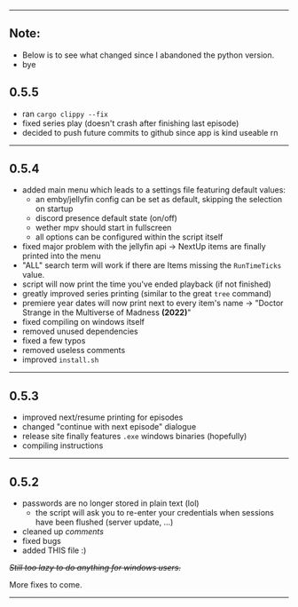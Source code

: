 ___

## Note:
+ Below is to see what changed since I abandoned the python version.
+ bye

## **0.5.5**

+ ran `cargo clippy --fix`
+ fixed series play (doesn't crash after finishing last episode)
+ decided to push future commits to github since app is kind useable rn

___

## **0.5.4**

+ added main menu which leads to a settings file featuring default values:
    + an emby/jellyfin config can be set as default, skipping the selection on startup
    + discord presence default state (on/off)
    + wether mpv should start in fullscreen
    + all options can be configured within the script itself
+ fixed major problem with the jellyfin api -> NextUp items are finally printed into the menu
+ "ALL" search term will work if there are Items missing the `RunTimeTicks` value.
+ script will now print the time you've ended playback (if not finished)
+ greatly improved series printing (similar to the great `tree` command)
+ premiere year dates will now print next to every item's name -> "Doctor Strange in the Multiverse of Madness **(2022)**"
+ fixed compiling on windows itself
+ removed unused dependencies
+ fixed a few typos
+ removed useless comments
+ improved `install.sh`

___

## **0.5.3**

+ improved next/resume printing for episodes
+ changed "continue with next episode" dialogue
+ release site finally features `.exe` windows binaries (hopefully)
+ compiling instructions

___

## **0.5.2**

+ passwords are no longer stored in plain text (lol)
    + the script will ask you to re-enter your credentials when sessions have been flushed (server update, ...)
+ cleaned up *comments*
+ fixed bugs
+ added THIS file :)

~~*Still too lazy to do anything for windows users.*~~

More fixes to come.

___
